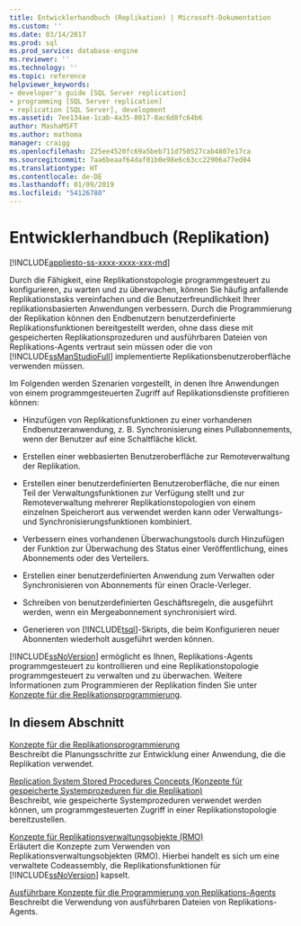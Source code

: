 ```yaml
---
title: Entwicklerhandbuch (Replikation) | Microsoft-Dokumentation
ms.custom: ''
ms.date: 03/14/2017
ms.prod: sql
ms.prod_service: database-engine
ms.reviewer: ''
ms.technology: ''
ms.topic: reference
helpviewer_keywords:
- developer's guide [SQL Server replication]
- programming [SQL Server replication]
- replication [SQL Server], development
ms.assetid: 7ee134ae-1cab-4a35-8017-8ac6d8fc64b6
author: MashaMSFT
ms.author: mathoma
manager: craigg
ms.openlocfilehash: 225ee4520fc69a5beb711d750527cab4807e17ca
ms.sourcegitcommit: 7aa6beaaf64daf01b0e98e6c63cc22906a77ed04
ms.translationtype: HT
ms.contentlocale: de-DE
ms.lasthandoff: 01/09/2019
ms.locfileid: "54126780"
---
```

# <a name="replication-developer-documentation"></a>Entwicklerhandbuch (Replikation)
[!INCLUDE[appliesto-ss-xxxx-xxxx-xxx-md](../../../includes/appliesto-ss-xxxx-xxxx-xxx-md.md)]

  Durch die Fähigkeit, eine Replikationstopologie programmgesteuert zu konfigurieren, zu warten und zu überwachen, können Sie häufig anfallende Replikationstasks vereinfachen und die Benutzerfreundlichkeit Ihrer replikationsbasierten Anwendungen verbessern. Durch die Programmierung der Replikation können den Endbenutzern benutzerdefinierte Replikationsfunktionen bereitgestellt werden, ohne dass diese mit gespeicherten Replikationsprozeduren und ausführbaren Dateien von Replikations-Agents vertraut sein müssen oder die von [!INCLUDE[ssManStudioFull](../../../includes/ssmanstudiofull-md.md)] implementierte Replikationsbenutzeroberfläche verwenden müssen.  
  
 Im Folgenden werden Szenarien vorgestellt, in denen Ihre Anwendungen von einem programmgesteuerten Zugriff auf Replikationsdienste profitieren können:  
  
-   Hinzufügen von Replikationsfunktionen zu einer vorhandenen Endbenutzeranwendung, z. B. Synchronisierung eines Pullabonnements, wenn der Benutzer auf eine Schaltfläche klickt.  
  
-   Erstellen einer webbasierten Benutzeroberfläche zur Remoteverwaltung der Replikation.  
  
-   Erstellen einer benutzerdefinierten Benutzeroberfläche, die nur einen Teil der Verwaltungsfunktionen zur Verfügung stellt und zur Remoteverwaltung mehrerer Replikationstopologien von einem einzelnen Speicherort aus verwendet werden kann oder Verwaltungs- und Synchronisierungsfunktionen kombiniert.  
  
-   Verbessern eines vorhandenen Überwachungstools durch Hinzufügen der Funktion zur Überwachung des Status einer Veröffentlichung, eines Abonnements oder des Verteilers.  
  
-   Erstellen einer benutzerdefinierten Anwendung zum Verwalten oder Synchronisieren von Abonnements für einen Oracle-Verleger.  
  
-   Schreiben von benutzerdefinierten Geschäftsregeln, die ausgeführt werden, wenn ein Mergeabonnement synchronisiert wird.  
  
-   Generieren von [!INCLUDE[tsql](../../../includes/tsql-md.md)]-Skripts, die beim Konfigurieren neuer Abonnenten wiederholt ausgeführt werden können.  
  
 [!INCLUDE[ssNoVersion](../../../includes/ssnoversion-md.md)] ermöglicht es Ihnen, Replikations-Agents programmgesteuert zu kontrollieren und eine Replikationstopologie programmgesteuert zu verwalten und zu überwachen. Weitere Informationen zum Programmieren der Replikation finden Sie unter [Konzepte für die Replikationsprogrammierung](../../../relational-databases/replication/concepts/replication-programming-concepts.md).  
  
## <a name="in-this-section"></a>In diesem Abschnitt  
 [Konzepte für die Replikationsprogrammierung](../../../relational-databases/replication/concepts/replication-programming-concepts.md)  
 Beschreibt die Planungsschritte zur Entwicklung einer Anwendung, die die Replikation verwendet.  
  
 [Replication System Stored Procedures Concepts (Konzepte für gespeicherte Systemprozeduren für die Replikation)](../../../relational-databases/replication/concepts/replication-system-stored-procedures-concepts.md)  
 Beschreibt, wie gespeicherte Systemprozeduren verwendet werden können, um programmgesteuerten Zugriff in einer Replikationstopologie bereitzustellen.  
  
 [Konzepte für Replikationsverwaltungsobjekte (RMO)](../../../relational-databases/replication/concepts/replication-management-objects-concepts.md)  
 Erläutert die Konzepte zum Verwenden von Replikationsverwaltungsobjekten (RMO). Hierbei handelt es sich um eine verwaltete Codeassembly, die Replikationsfunktionen für [!INCLUDE[ssNoVersion](../../../includes/ssnoversion-md.md)] kapselt.  
  
 [Ausführbare Konzepte für die Programmierung von Replikations-Agents](../../../relational-databases/replication/concepts/replication-agent-executables-concepts.md)  
 Beschreibt die Verwendung von ausführbaren Dateien von Replikations-Agents.  
  
  
  
